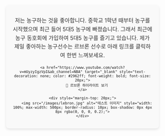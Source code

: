 <div style="text-align: center; max-width: 600px; margin: 0 auto; padding: 20px; border-radius: 10px; box-shadow: 0px 4px 8px rgba(0, 0, 0, 0.1); background-color: #f9f9f9;">
    <p style="font-size: 18px; line-height: 1.6; color: #333;">
        저는 농구하는 것을 좋아합니다. 중학교 1학년 때부터 농구를 시작했으며 최근 들어 5대5 농구에 빠졌습니다.
        그래서 최근에 농구 동호회에 가입하여 5대5 농구를 즐기고 있습니다.
        제가 제일 좋아하는 농구선수는 르브론 선수로 아래 링크를 클릭하여 한번 느껴보세요.
    </p>

    <a href="https://www.youtube.com/watch?v=mUyzyIgzVpI&ab_channel=NBA" target="_blank" style="text-decoration: none; color: #2962ff; font-weight: bold; font-size: 20px;">
        🏀 르브론 하이라이트 보기
    </a>

    <div style="margin-top: 20px;">
        <img src="/images/lebron.jpg" alt="테스트 이미지" style="width: 100%; max-width: 500px; border-radius: 10px; box-shadow: 0px 4px 8px rgba(0, 0, 0, 0.2);">
    </div>
</div>
